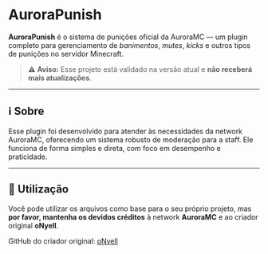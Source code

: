 # AuroraPunish

**AuroraPunish** é o sistema de punições oficial da AuroraMC — um plugin completo para gerenciamento de *banimentos*, *mutes*, *kicks* e outros tipos de punições no servidor Minecraft.

> ⚠️ **Aviso:** Esse projeto está validado na versão atual e **não receberá mais atualizações**.

---

## ℹ️ Sobre

Esse plugin foi desenvolvido para atender às necessidades da network AuroraMC, oferecendo um sistema robusto de moderação para a staff. Ele funciona de forma simples e direta, com foco em desempenho e praticidade.

---

## 📁 Utilização

Você pode utilizar os arquivos como base para o seu próprio projeto, mas **por favor, mantenha os devidos créditos** à network **AuroraMC** e ao criador original **oNyell**.

GitHub do criador original: [oNyell](https://github.com/oNyell)
